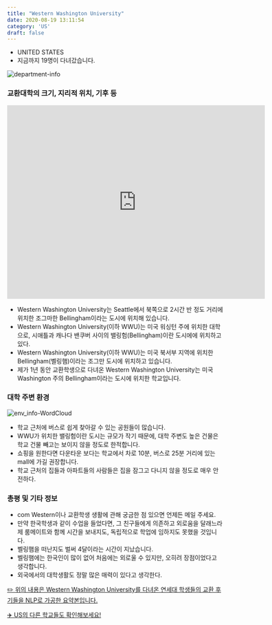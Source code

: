 ```yaml
---
title: "Western Washington University"
date: 2020-08-19 13:11:54
category: 'US'
draft: false
---
```



* UNITED STATES
* 지금까지 19명이 다녀갔습니다. 

![department-info](../plots/US000272.png)
### 교환대학의 크기, 지리적 위치, 기후 등
<iframe
width="600"
height="450"
frameborder="0" style="border:0"
src="https://www.google.com/maps/embed/v1/place?key=AIzaSyC9e1AME-pVmWC4hBpFdu5S4dKzyepa3HQ&q=Western+Washington+University&center=48.7342877,-122.4866103&zoom=14" allowfullscreen>
</iframe>

* Western Washington University는 Seattle에서 북쪽으로 2시간 반 정도 거리에 위치한 조그마한 Bellingham이라는 도시에 위치해 있습니다.
* Western Washington University(이하 WWU)는 미국 워싱턴 주에 위치한 대학으로, 시애틀과 캐나다 밴쿠버 사이의 밸링험(Bellingham)이란 도시에에 위치하고 있다.
* Western Washington University(이하 WWU)는 미국 북서부 지역에 위치한 Bellingham(벨링햄)이라는 조그만 도시에 위치하고 있습니다.
* 제가 1년 동안 교환학생으로 다녀온 Western Washington University는 미국 Washington 주의 Bellingham이라는 도시에 위치한 학교입니다.


### 대학 주변 환경

![env_info-WordCloud](../univ_wordclouds_okt/env_info/US000272_env_info_okt.png)

* 학교 근처에 버스로 쉽게 찾아갈 수 있는 공원들이 많습니다.
* WWU가 위치한 밸링험이란 도시는 규모가 작기 때문에, 대학 주변도 높은 건물은 학교 건물 빼고는 보이지 않을 정도로 한적합니다.
* 쇼핑을 원한다면 다운타운 보다는 학교에서 차로 10분, 버스로 25분 거리에 있는 mall에 가길 권장합니다.
* 학교 근처의 집들과 아파트들의 사람들은 집을 잠그고 다니지 않을 정도로 매우 안전하다.


### 총평 및 기타 정보 
* com Western이나 교환학생 생활에 관해 궁금한 점 있으면 언제든 메일 주세요.
* 만약 한국학생과 같이 수업을 들었다면, 그 친구들에게 의존하고 외로움을 달래느라 제 룸메이트와 함께 시간을 보내지도, 독립적으로 학업에 임하지도 못했을 것입니다.
* 벨링햄을 떠난지도 벌써 4달이라는 시간이 지났습니다.
* 벨링햄에는 한국인이 많이 없어 처음에는 외로울 수 있지만, 오히려 장점이었다고 생각합니다.
* 외국에서의 대학생활도 정말 많은 매력이 있다고 생각한다.


[✏️ 위의 내용은 Western Washington University를 다녀온 연세대 학생들의 교환 후기들을 NLP로 가공한 요약본입니다.](http://oia.yonsei.ac.kr/partner/expReport.asp?ucode=US000272&bgbn=A)

[✈️ US의 다른 학교들도 확인해보세요!](https://yonsei-exchange.netlify.app/?category=US)
